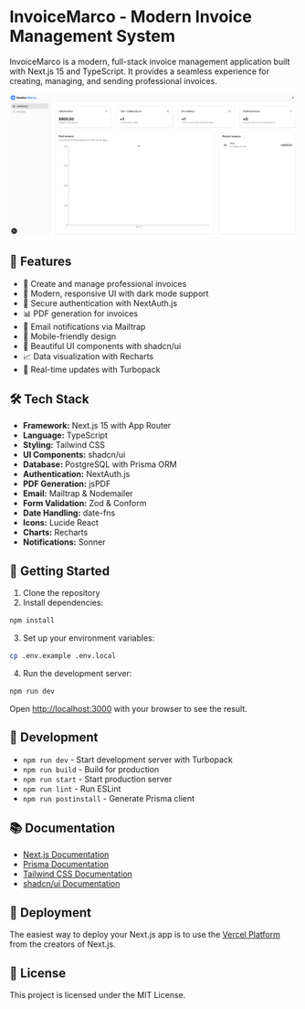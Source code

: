 # InvoiceMarco - Modern Invoice Management System

InvoiceMarco is a modern, full-stack invoice management application built with Next.js 15 and TypeScript. It provides a seamless experience for creating, managing, and sending professional invoices.

![InvoiceMarco Hero](public/hero.png)

## 🚀 Features

- 📝 Create and manage professional invoices
- 🎨 Modern, responsive UI with dark mode support
- 🔐 Secure authentication with NextAuth.js
- 📊 PDF generation for invoices
- 📧 Email notifications via Mailtrap
- 📱 Mobile-friendly design
- 🌈 Beautiful UI components with shadcn/ui
- 📈 Data visualization with Recharts
- 🔄 Real-time updates with Turbopack

## 🛠 Tech Stack

- **Framework:** Next.js 15 with App Router
- **Language:** TypeScript
- **Styling:** Tailwind CSS
- **UI Components:** shadcn/ui
- **Database:** PostgreSQL with Prisma ORM
- **Authentication:** NextAuth.js
- **PDF Generation:** jsPDF
- **Email:** Mailtrap & Nodemailer
- **Form Validation:** Zod & Conform
- **Date Handling:** date-fns
- **Icons:** Lucide React
- **Charts:** Recharts
- **Notifications:** Sonner

## 🏁 Getting Started

1. Clone the repository
2. Install dependencies:
```bash
npm install
```

3. Set up your environment variables:
```bash
cp .env.example .env.local
```

4. Run the development server:
```bash
npm run dev
```

Open [http://localhost:3000](http://localhost:3000) with your browser to see the result.

## 🔧 Development

- `npm run dev` - Start development server with Turbopack
- `npm run build` - Build for production
- `npm run start` - Start production server
- `npm run lint` - Run ESLint
- `npm run postinstall` - Generate Prisma client

## 📚 Documentation

- [Next.js Documentation](https://nextjs.org/docs)
- [Prisma Documentation](https://www.prisma.io/docs)
- [Tailwind CSS Documentation](https://tailwindcss.com/docs)
- [shadcn/ui Documentation](https://ui.shadcn.com)

## 🚀 Deployment

The easiest way to deploy your Next.js app is to use the [Vercel Platform](https://vercel.com/new?utm_medium=default-template&filter=next.js&utm_source=create-next-app&utm_campaign=create-next-app-readme) from the creators of Next.js.

## 📝 License

This project is licensed under the MIT License.
